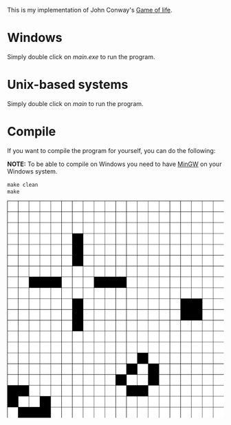 This is my implementation of John Conway's [Game of life](https://en.wikipedia.org/wiki/Conway%27s_Game_of_Life).

# Windows

Simply double click on *main.exe* to run the program.

# Unix-based systems

Simply double click on *main* to run the program.

# Compile

If you want to compile the program for yourself, you can do the following:

**NOTE:** To be able to compile on Windows you need to have [MinGW](https://osdn.net/projects/mingw/releases/)
on your Windows system.

```
make clean
make
```

![Output](https://github.com/chitramdasgupta/Game-of-Life/blob/main/output.gif?raw=true "Output")

